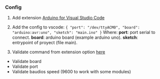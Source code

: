 

### Config

1. Add extension [Arduino for Visual Studio Code](https://marketplace.visualstudio.com/items?itemName=vsciot-vscode.vscode-arduino)

2. Add the config to vscode:
`{
    "port": "/dev/ttyACM0",
    "board": "arduino:avr:uno",
    "sketch": "main.ino"
}`
Where:
**port**: port serial to connect.
**board**: arduino board (example arduino uno).
**sketch**: entrypoint of proyect (file main).

3. Validate command from extension option [here](https://maker.pro/arduino/tutorial/how-to-use-visual-studio-code-for-arduino)

  * Validate board
  * Validate port
  * Validate baudios speed (9600 to work with some modules)